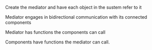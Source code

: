 Create the mediator and have each object in the sustem refer to it

Mediator engages in bidirectional communication with its connected components

Mediator has functions the components can call

Components have functions the mediator can call.